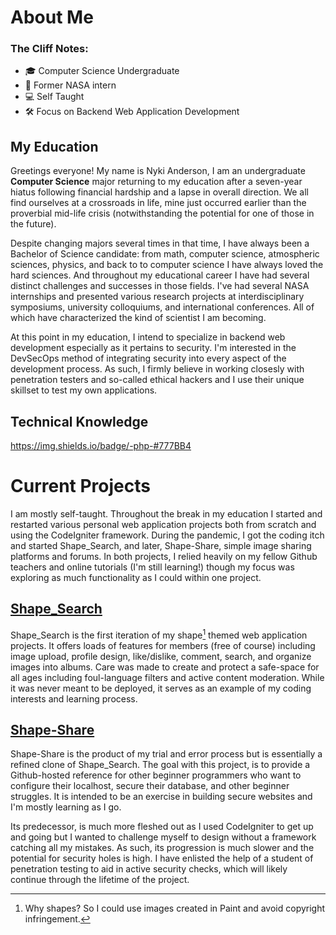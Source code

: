 # About Me

### The Cliff Notes:
- 🎓 Computer Science Undergraduate
- 🔭 Former NASA intern
- 💻 Self Taught
- 🛠 Focus on Backend Web Application Development

## My Education

Greetings everyone! My name is Nyki Anderson, I am an undergraduate **Computer Science** major returning to my education after a seven-year hiatus following financial hardship and a lapse in overall direction. We all find ourselves at a crossroads in life, mine just occurred earlier than the proverbial mid-life crisis (notwithstanding the potential for one of those in the future). 

Despite changing majors several times in that time, I have always been a Bachelor of Science candidate: from math, computer science, atmospheric sciences, physics, and back to to computer science I have always loved the hard sciences. And throughout my educational career I have had several distinct challenges and successes in those fields. I've had several NASA internships and presented various research projects at interdisciplinary symposiums, university colloquiums, and international conferences. All of which have characterized the kind of scientist I am becoming. 

At this point in my education, I intend to specialize in backend web development especially as it pertains to security. I'm interested in the DevSecOps method of integrating security into every aspect of the development process. As such, I firmly believe in working closesly with penetration testers and so-called ethical hackers and I use their unique skillset to test my own applications. 

## Technical Knowledge
https://img.shields.io/badge/-php-#777BB4

# Current Projects

I am mostly self-taught. Throughout the break in my education I started and restarted various personal web application projects both from scratch and using the CodeIgniter framework. During the pandemic, I got the coding itch and started Shape_Search, and later, Shape-Share, simple image sharing platforms and forums. In both projects, I relied heavily on my fellow Github teachers and online tutorials (I'm still learning!) though my focus was exploring as much functionality as I could within one project.

## [Shape_Search](https://github.com/shape_search)
Shape_Search is the first iteration of my shape[^1] themed web application projects.  It offers loads of features for members (free of course) including image upload, profile design, like/dislike, comment, search, and organize images into albums. Care was made to create and protect a safe-space for all ages including foul-language filters and active content moderation. While it was never meant to be deployed, it serves as an example of my coding interests and learning process. 

[^1]: Why shapes? So I could use images created in Paint and avoid copyright infringement.

## [Shape-Share](https://github.com/shape-share)
Shape-Share is the product of my trial and error process but is essentially a refined clone of Shape_Search. The goal with this project, is to provide a Github-hosted reference for other beginner programmers who want to configure their localhost, secure their database, and other beginner struggles. It is intended to be an exercise in building secure websites and I'm mostly learning as I go. 

Its predecessor, is much more fleshed out as I used CodeIgniter to get up and going but I wanted to challenge myself to design without a framework catching all my mistakes. As such, its progression is much slower and the potential for security holes is high. I have enlisted the help of a student of penetration testing to aid in active security checks, which will likely continue through the lifetime of the project.
